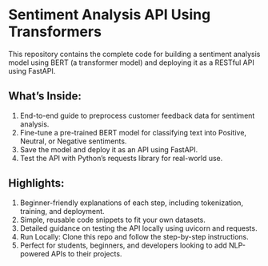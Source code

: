 # Sentiment Analysis API Using Transformers
This repository contains the complete code for building a sentiment analysis model using BERT (a transformer model) and deploying it as a RESTful API using FastAPI.

## What’s Inside:
1. End-to-end guide to preprocess customer feedback data for sentiment analysis.
2. Fine-tune a pre-trained BERT model for classifying text into Positive, Neutral, or Negative sentiments.
3. Save the model and deploy it as an API using FastAPI.
4. Test the API with Python’s requests library for real-world use.
## Highlights:
1. Beginner-friendly explanations of each step, including tokenization, training, and deployment.
2. Simple, reusable code snippets to fit your own datasets.
3. Detailed guidance on testing the API locally using uvicorn and requests.
4. Run Locally: Clone this repo and follow the step-by-step instructions.
5. Perfect for students, beginners, and developers looking to add NLP-powered APIs to their projects. 
